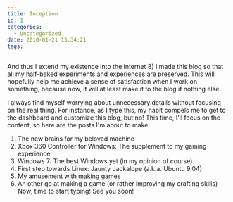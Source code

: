 ```yaml
---
title: Inception
id: 1
categories:
  - Uncategorized
date: 2010-01-21 13:34:21
tags:
---
```


And thus I extend my existence into the internet 8) I made this blog so that all my half-baked experiments and experiences are preserved. This will hopefully help me achieve a sense of satisfaction when I work on something, because now, it will at least make it to the blog if nothing else.

I always find myself worrying about unnecessary details without focusing on the real thing. For instance, as I type this, my habit compels me to get to the dashboard and customize this blog, but no! This time, I'll focus on the content, so here are the posts I'm about to make:

1.  The new brains for my beloved machine
2.  Xbox 360 Controller for Windows: The supplement to my gaming experience
3.  Windows 7: The best Windows yet (in my opinion of course)
4.  First step towards Linux: Jaunty Jackalope (a.k.a. Ubuntu 9.04)
5.  My amusement with making games
6.  An other go at making a game (or rather improving my crafting skills)
Now, time to start typing! See you soon!